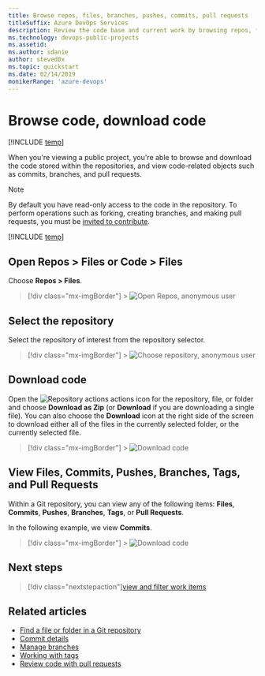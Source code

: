 ```yaml
---
title: Browse repos, files, branches, pushes, commits, pull requests 
titleSuffix: Azure DevOps Services
description: Review the code base and current work by browsing repos, files, branches, pushes, commits, & pull requests 
ms.technology: devops-public-projects
ms.assetid: 
ms.author: sdanie
author: steved0x 
ms.topic: quickstart
ms.date: 02/14/2019
monikerRange: 'azure-devops'
---
```


# Browse code, download code

[!INCLUDE [temp](includes/version-public-projects.md)]

When you're viewing a public project, you're able to browse and download the code stored within the repositories, and view code-related objects such as commits, branches, and pull requests.

> [!NOTE]
> By default you have read-only access to the code in the repository. To perform operations such as forking, creating branches, and making pull requests, you must be [invited to contribute](invite-users-public.md).

[!INCLUDE [temp](includes/anon-user.md)]

## Open Repos > Files or Code > Files

Choose **Repos > Files**.

> [!div class="mx-imgBorder"] > ![Open Repos, anonymous user](media/browse-code/open-code-vert-brn.png)

## Select the repository

Select the repository of interest from the repository selector.

> [!div class="mx-imgBorder"] > ![Choose repository, anonymous user](media/browse-code/select-repository-vert.png)

## Download code

Open the ![Repository actions](../../media/icons/actions-icon.png) actions icon for the repository, file, or folder and choose **Download as Zip** (or **Download** if you are downloading a single file). You can also choose the **Download** icon at the right side of the screen to download either all of the files in the currently selected folder, or the currently selected file.

> [!div class="mx-imgBorder"] > ![Download code ](media/download-code/download-zip-file.png)

## View Files, Commits, Pushes, Branches, Tags, and Pull Requests

Within a Git repository, you can view any of the following items: **Files**, **Commits**, **Pushes**, **Branches**, **Tags**, or **Pull Requests**.

In the following example, we view **Commits**.

> [!div class="mx-imgBorder"] > ![Download code ](media/browse-code/view-commits-vert.png)

## Next steps

> [!div class="nextstepaction"][view and filter work items](view-filter-work-items-public.md)

## Related articles

* [Find a file or folder in a Git repository](../../repos/git/find-a-file.md)
* [Commit details](../../repos/git/commit-details.md)
* [Manage branches](../../repos/git/manage-your-branches.md)
* [Working with tags](../../repos/git/git-tags.md)
* [Review code with pull requests](../../repos/git/pull-requests.md)

